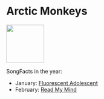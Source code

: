 # Arctic Monkeys

<img src="https://th.bing.com/th/id/R.9cf723e0b8187d514317c4a01d611640?rik=xn6qRNBjIP3HrA&riu=http%3a%2f%2fwww.grandcanalhotel.ie%2ffiles%2fhotel%2fdownloads%2ftickets-arctic-monkeys.jpg&ehk=0JXG6LWUBA3Ua7XkfEWK6SxHAQKl7GfP8keEjQflykM%3d&risl=&pid=ImgRaw&r=0" height="100" width="100" />

SongFacts in the year:

- January: [Fluorescent Adolescent](../song/jan/fluorescent_adolescent.md)
- February: [Read My Mind](../song/feb/i_bet_you_look_good_on_the_dancefloor.md)
